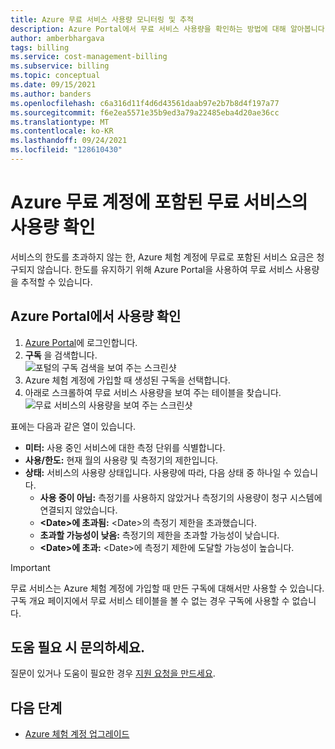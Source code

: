 ```yaml
---
title: Azure 무료 서비스 사용량 모니터링 및 추적
description: Azure Portal에서 무료 서비스 사용량을 확인하는 방법에 대해 알아봅니다. 서비스 한도를 초과하지 않는 한 체험 계정에 포함된 서비스에 대해서는 요금이 청구되지 않습니다.
author: amberbhargava
tags: billing
ms.service: cost-management-billing
ms.subservice: billing
ms.topic: conceptual
ms.date: 09/15/2021
ms.author: banders
ms.openlocfilehash: c6a316d11f4d6d43561daab97e2b7b8d4f197a77
ms.sourcegitcommit: f6e2ea5571e35b9ed3a79a22485eba4d20ae36cc
ms.translationtype: MT
ms.contentlocale: ko-KR
ms.lasthandoff: 09/24/2021
ms.locfileid: "128610430"
---
```

# <a name="check-usage-of-free-services-included-with-your-azure-free-account"></a>Azure 무료 계정에 포함된 무료 서비스의 사용량 확인

서비스의 한도를 초과하지 않는 한, Azure 체험 계정에 무료로 포함된 서비스 요금은 청구되지 않습니다. 한도를 유지하기 위해 Azure Portal을 사용하여 무료 서비스 사용량을 추적할 수 있습니다.

## <a name="check-usage-in-the-azure-portal"></a>Azure Portal에서 사용량 확인

1.  [Azure Portal](https://portal.azure.com)에 로그인합니다.
1.  **구독** 을 검색합니다.  
    ![포털의 구독 검색을 보여 주는 스크린샷](./media/check-free-service-usage/billing-search-subscriptions.png)
1.  Azure 체험 계정에 가입할 때 생성된 구독을 선택합니다.
1.  아래로 스크롤하여 무료 서비스 사용량을 보여 주는 테이블을 찾습니다.  
    ![무료 서비스의 사용량을 보여 주는 스크린샷](./media/check-free-service-usage/subscription-usage-free-services.png)

표에는 다음과 같은 열이 있습니다.

* **미터:** 사용 중인 서비스에 대한 측정 단위를 식별합니다.
* **사용/한도:** 현재 월의 사용량 및 측정기의 제한입니다.
* **상태:** 서비스의 사용량 상태입니다. 사용량에 따라, 다음 상태 중 하나일 수 있습니다.
  * **사용 중이 아님:** 측정기를 사용하지 않았거나 측정기의 사용량이 청구 시스템에 연결되지 않았습니다.
  * **\<Date>에 초과됨:** \<Date>의 측정기 제한을 초과했습니다.
  * **초과할 가능성이 낮음:** 측정기의 제한을 초과할 가능성이 낮습니다.
  * **\<Date>에 초과:** \<Date>에 측정기 제한에 도달할 가능성이 높습니다.

> [!IMPORTANT]
>
> 무료 서비스는 Azure 체험 계정에 가입할 때 만든 구독에 대해서만 사용할 수 있습니다. 구독 개요 페이지에서 무료 서비스 테이블을 볼 수 없는 경우 구독에 사용할 수 없습니다.

## <a name="need-help-contact-us"></a>도움 필요 시 문의하세요.

질문이 있거나 도움이 필요한 경우 [지원 요청을 만드세요](https://go.microsoft.com/fwlink/?linkid=2083458).

## <a name="next-steps"></a>다음 단계
- [Azure 체험 계정 업그레이드](upgrade-azure-subscription.md)
